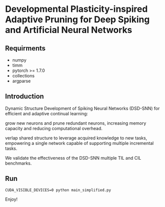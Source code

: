 # Developmental Plasticity-inspired Adaptive Pruning for Deep Spiking and Artificial Neural Networks #

## Requirments ##
* numpy
* timm
* pytorch >= 1.7.0
* collections
* argparse

## Introduction ##
Dynamic Structure Development of Spiking Neural Networks (DSD-SNN) for efficient and adaptive continual learning:   

grow new neurons and prune redundant neurons, increasing memory capacity and reducing computational overhead.  

verlap shared structure to leverage acquired knowledge to new tasks, empowering a single network capable of supporting multiple incremental tasks.   

We validate the effectiveness of the DSD-SNN multiple TIL and CIL benchmarks.

## Run ##
 

```CUDA_VISIBLE_DEVICES=0 python main_simplified.py```   

Enjoy!
